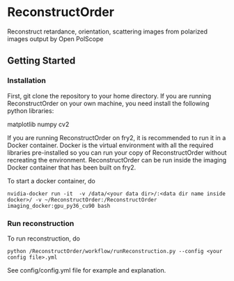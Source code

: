 # ReconstructOrder
Reconstruct retardance, orientation, scattering images from polarized images output by Open PolScope

## Getting Started
### Installation 
First, git clone the repository to your home directory. 
If you are running ReconstructOrder on your own machine, you need install the following python libraries:

matplotlib
numpy
cv2

If you are running ReconstructOrder on fry2, it is recommended to run it in a Docker container. 
Docker is the virtual environment with all the required libraries pre-installed so you can run your copy of 
ReconstructOrder without recreating the environment. 
ReconstructOrder can be run inside the imaging Docker container that has been built on fry2. 

To start a docker container, do 
```buildoutcfg
nvidia-docker run -it  -v /data/<your data dir>/:<data dir name inside docker>/ -v ~/ReconstructOrder:/ReconstructOrder imaging_docker:gpu_py36_cu90 bash
```
### Run reconstruction
To run reconstruction, do
```buildoutcfg
python /ReconstructOrder/workflow/runReconstruction.py --config <your config file>.yml
```

See config/config.yml file for example and explanation. 
